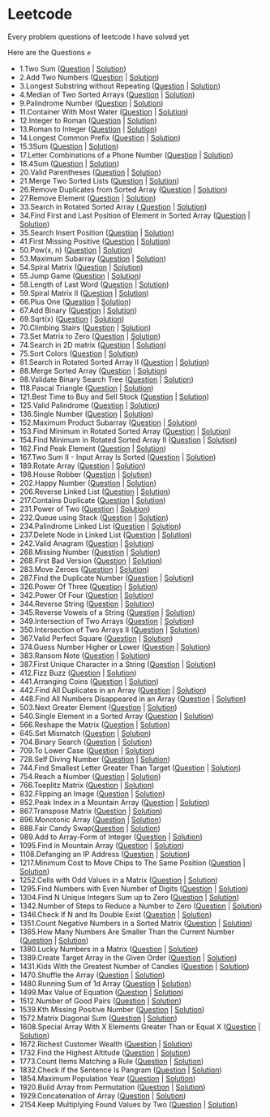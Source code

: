 # Leetcode
 Every problem questions of leetcode I have solved yet
 
 Here are the Questions ✊
 
- 1.Two Sum (<a href="https://leetcode.com/problems/two-sum/">Question</a> | <a href="https://github.com/AshutoshRath1612/Leetcode/blob/main/TwoSum.java">Solution</a>)
- 2.Add Two Numbers (<a href="https://leetcode.com/problems/add-two-numbers/">Question</a> | <a href="https://github.com/AshutoshRath1612/Leetcode/blob/main/Add_two_nums.java">Solution</a>)
- 3.Longest Substring without Repeating (<a href="https://leetcode.com/problems/longest-substring-without-repeating-characters/">Question</a> | <a href="https://github.com/AshutoshRath1612/Leetcode/blob/main/longest_substring_without_repeating.java">Solution</a>)
- 4.Median of Two Sorted Arrays (<a href="https://leetcode.com/problems/median-of-two-sorted-arrays/">Question</a> | <a href="https://github.com/AshutoshRath1612/Leetcode/blob/main/median_of_two_array.java">Solution</a>)
- 9.Palindrome Number (<a href="https://leetcode.com/problems/palindrome-number/">Question</a> | <a href="https://github.com/AshutoshRath1612/Leetcode/blob/main/Palindrome_Number.java">Solution</a>)
- 11.Container With Most Water (<a href="https://leetcode.com/problems/container-with-most-water/">Question</a> | <a href="https://github.com/AshutoshRath1612/Leetcode/blob/main/Container_With_Most_Water.java">Solution</a>)
- 12.Integer to Roman (<a href="https://leetcode.com/problems/integer-to-roman/">Question</a> | <a href="https://github.com/AshutoshRath1612/Leetcode/blob/main/Integer_to_Roman.java">Solution</a>)
- 13.Roman to Integer (<a href="https://leetcode.com/problems/roman-to-integer/">Question</a> | <a href="https://github.com/AshutoshRath1612/Leetcode/blob/main/Roman_to_integer.java">Solution</a>)
- 14.Longest Common Prefix (<a href="https://leetcode.com/problems/longest-common-prefix/">Question</a> | <a href="https://github.com/AshutoshRath1612/Leetcode/blob/main/LongestCommonPrefix.java">Solution</a>)
- 15.3Sum (<a href="https://leetcode.com/problems/3sum/">Question</a> | <a href="https://github.com/AshutoshRath1612/Leetcode/blob/main/_3Sum.java">Solution</a>)
- 17.Letter Combinations of a Phone Number (<a href="https://leetcode.com/problems/letter-combinations-of-a-phone-number/">Question</a> | <a href="https://github.com/AshutoshRath1612/Leetcode/blob/main/Letter_Combinations_ofPhone_Number.java">Solution</a>)
- 18.4Sum (<a href="https://leetcode.com/problems/4sum/">Question</a> | <a href="https://github.com/AshutoshRath1612/Leetcode/blob/main/_4Sum.java">Solution</a>)
- 20.Valid Parentheses (<a href="https://leetcode.com/problems/valid-parentheses/">Question</a> | <a href="https://github.com/AshutoshRath1612/Leetcode/blob/main/ValidParenthesis.java">Solution</a>)
- 21.Merge Two Sorted Lists (<a href="https://leetcode.com/problems/merge-two-sorted-lists/">Question</a> | <a href="https://github.com/AshutoshRath1612/Leetcode/blob/main/MergeTwoSortedList.java">Solution</a>)
- 26.Remove Duplicates from Sorted Array (<a href="https://leetcode.com/problems/remove-duplicates-from-sorted-array/">Question</a> | <a href="https://github.com/AshutoshRath1612/Leetcode/blob/main/RemoveDuplicatesFromSortedArray.java">Solution</a>)
- 27.Remove Element (<a href="https://leetcode.com/problems/remove-element/">Question</a> | <a href="https://github.com/AshutoshRath1612/Leetcode/blob/main/RemoveElement.java">Solution</a>)
- 33.Search in Rotated Sorted Array (<a href="https://leetcode.com/problems/search-in-rotated-sorted-array/"> Question</a> | <a href="https://github.com/AshutoshRath1612/Leetcode/blob/main/Search_in_Roated_Array.java">Solution</a>)
- 34.Find First and Last Position of Element in Sorted Array (<a href="https://leetcode.com/problems/find-first-and-last-position-of-element-in-sorted-array/">Question</a> | <a href="https://github.com/AshutoshRath1612/Leetcode/blob/main/First_Last_of_Sorted_Array.java">Solution</a>)
- 35.Search Insert Position (<a href="https://leetcode.com/problems/search-insert-position/description/">Question</a> | <a href="https://github.com/AshutoshRath1612/Leetcode/blob/main/SearchInsertPosition.java">Solution</a>)
- 41.First Missing Positive (<a href="https://leetcode.com/problems/first-missing-positive/">Question</a> | <a href="https://github.com/AshutoshRath1612/Leetcode/blob/main/FindMissingPositive.java">Solution</a>)
- 50.Pow(x, n) (<a href="https://leetcode.com/problems/powx-n/">Question</a> | <a href="https://github.com/AshutoshRath1612/Leetcode/blob/main/Pow_x_n_.java">Solution</a>)
- 53.Maximum Subarray (<a href="https://leetcode.com/problems/maximum-subarray/">Question</a> | <a href="https://github.com/AshutoshRath1612/Leetcode/blob/main/MaximumSubarray.java">Solution</a>)
- 54.Spiral Matrix (<a href="https://leetcode.com/problems/spiral-matrix/">Question</a> | <a href="https://github.com/AshutoshRath1612/Leetcode/blob/main/SpiralMatrix.java">Solution</a>)
- 55.Jump Game (<a href="https://leetcode.com/problems/jump-game/">Question</a> | <a href="https://github.com/AshutoshRath1612/Leetcode/blob/main/JumpGame.java">Solution</a>)
- 58.Length of Last Word (<a href="https://leetcode.com/problems/length-of-last-word/">Question</a> | <a href="https://github.com/AshutoshRath1612/Leetcode/blob/main/LengthOfLastWord.java">Solution</a>)
- 59.Spiral Matrix II (<a href="https://leetcode.com/problems/spiral-matrix-ii/">Question</a> | <a href="https://github.com/AshutoshRath1612/Leetcode/blob/main/SpiralMatrix_II.java">Solution</a>)
- 66.Plus One (<a href="https://leetcode.com/problems/plus-one/">Question</a> | <a href="https://github.com/AshutoshRath1612/Leetcode/blob/main/PlusOne.java">Solution</a>)
- 67.Add Binary (<a href="https://leetcode.com/problems/add-binary/">Question</a> | <a href="https://github.com/AshutoshRath1612/Leetcode/blob/main/AddBinary.java">Solution</a>)
- 69.Sqrt(x) (<a href="https://leetcode.com/problems/sqrtx/">Question</a> | <a href="https://github.com/AshutoshRath1612/Leetcode/blob/main/Sqrt_x.java">Solution</a>)
- 70.Climbing Stairs (<a href="https://leetcode.com/problems/climbing-stairs/">Question</a> | <a href="https://github.com/AshutoshRath1612/Leetcode/blob/main/ClimbingStairs.java">Solution</a>)
- 73.Set Matrix to Zero (<a href="https://leetcode.com/problems/set-matrix-zeroes/">Question</a> | <a href="https://github.com/AshutoshRath1612/Leetcode/blob/main/SetMatrixZero.java">Solution</a>)
- 74.Search in 2D matrix (<a href="https://leetcode.com/problems/search-a-2d-matrix">Question</a> | <a href="https://github.com/AshutoshRath1612/Leetcode/blob/main/Search2dmatrix.java">Solution</a>)
- 75.Sort Colors (<a href="https://leetcode.com/problems/sort-colors/">Question</a> | <a href="https://github.com/AshutoshRath1612/Leetcode/blob/main/SortColors.java">Solution</a>)
- 81.Search in Rotated Sorted Array II (<a href="https://leetcode.com/problems/search-in-rotated-sorted-array-ii/">Question</a> | <a href="https://github.com/AshutoshRath1612/Leetcode/blob/main/Search_in_Rotated_Array_II.java">Solution</a>)
- 88.Merge Sorted Array (<a href="https://leetcode.com/problems/merge-sorted-array/">Question</a> | <a href="https://github.com/AshutoshRath1612/Leetcode/blob/main/MergeSortedArray.java">Solution</a>)
- 98.Validate Binary Search Tree (<a href="https://leetcode.com/problems/validate-binary-search-tree/">Question</a> | <a href="https://github.com/AshutoshRath1612/Leetcode/blob/main/Validate_Binary_Search_Tree.java">Solution</a>)
- 118.Pascal Triangle (<a href="https://leetcode.com/problems/pascals-triangle/">Question</a> | <a href="https://github.com/AshutoshRath1612/Leetcode/blob/main/PascalsTriangle.java">Solution</a>)
- 121.Best Time to Buy and Sell Stock (<a href="https://leetcode.com/problems/best-time-to-buy-and-sell-stock/">Question</a> | <a href="https://github.com/AshutoshRath1612/Leetcode/blob/main/BestTimeTOBuySell.java">Solution</a>)
- 125.Valid Palindrome (<a href="https://leetcode.com/problems/valid-palindrome/">Question</a> | <a href="https://github.com/AshutoshRath1612/Leetcode/blob/main/ValidPalindrome.java">Solution</a>)
- 136.Single Number (<a href="https://leetcode.com/problems/single-number/">Question</a> | <a href="https://github.com/AshutoshRath1612/Leetcode/blob/main/SingleNumber.java">Solution</a>)
- 152.Maximum Product Subarray (<a href="https://leetcode.com/problems/maximum-product-subarray/">Question</a> | <a href="https://github.com/AshutoshRath1612/Leetcode/blob/main/MaximumProductSubarray.java">Solution</a>)
- 153.Find Minimum in Rotated Sorted Array (<a href="https://leetcode.com/problems/find-minimum-in-rotated-sorted-array/">Question</a> | <a href="https://github.com/AshutoshRath1612/Leetcode/blob/main/MinimumInRotatedSortedArray.java">Solution</a>)
- 154.Find Minimum in Rotated Sorted Array II (<a href="https://leetcode.com/problems/find-minimum-in-rotated-sorted-array-ii/">Question</a> | <a href="https://github.com/AshutoshRath1612/Leetcode/blob/main/MinimumInRotatedSortedArray_II.java">Solution</a>)
- 162.Find Peak Element (<a href="https://leetcode.com/problems/find-peak-element/">Question</a> | <a href="https://github.com/AshutoshRath1612/Leetcode/blob/main/Peak_Element.java">Solution</a>)
- 167.Two Sum II - Input Array Is Sorted (<a href="https://leetcode.com/problems/two-sum-ii-input-array-is-sorted/">Question</a> | <a href="https://github.com/AshutoshRath1612/Leetcode/blob/main/TwoSum_II.java">Solution</a>)
- 189.Rotate Array (<a href="https://leetcode.com/problems/rotate-array/">Question</a> | <a href="https://github.com/AshutoshRath1612/Leetcode/blob/main/RotateArray.java">Solution</a>)
- 198.House Robber (<a href="https://leetcode.com/problems/house-robber/">Question</a> | <a href="https://github.com/AshutoshRath1612/Leetcode/blob/main/House_Robber.java">Solution</a>)
- 202.Happy Number (<a href="https://leetcode.com/problems/happy-number/">Question</a> | <a href="https://github.com/AshutoshRath1612/Leetcode/blob/main/Happy_numbers.java">Solution</a>)
- 206.Reverse Linked List (<a href="https://leetcode.com/problems/reverse-linked-list/">Question</a> | <a href="https://github.com/AshutoshRath1612/Leetcode/blob/main/ReverseLinkedList.java">Solution</a>)
- 217.Contains Duplicate (<a href="https://leetcode.com/problems/contains-duplicate/">Question</a> | <a href="https://github.com/AshutoshRath1612/Leetcode/blob/main/ContainsDuplicate.java">Solution</a>)
- 231.Power of Two (<a href="https://leetcode.com/problems/power-of-two/">Question</a> | <a href="https://github.com/AshutoshRath1612/Leetcode/blob/main/PowerOfTwo.java">Solution</a>)
- 232.Queue using Stack (<a href="https://leetcode.com/problems/implement-queue-using-stacks/">Question</a> | <a href="https://github.com/AshutoshRath1612/Leetcode/blob/main/QueueUsingStack.java">Solution</a>)
- 234.Palindrome Linked List (<a href="https://leetcode.com/problems/palindrome-linked-list/">Question</a> | <a href="https://github.com/AshutoshRath1612/Leetcode/blob/main/Palindrome_Linked_List.java">Solution</a>)
- 237.Delete Node in Linked List (<a href="https://leetcode.com/problems/delete-node-in-a-linked-list/">Question</a> | <a href="https://github.com/AshutoshRath1612/Leetcode/blob/main/DeleteNodeLL.java">Solution</a>)
- 242.Valid Anagram (<a href="https://leetcode.com/problems/valid-anagram/">Question</a> | <a href="https://github.com/AshutoshRath1612/Leetcode/blob/main/ValidAnagram.java">Solution</a>)
- 268.Missing Number (<a href="https://leetcode.com/problems/missing-number/">Question</a> | <a href="https://github.com/AshutoshRath1612/Leetcode/blob/main/MissingNumber.java">Solution</a>)
- 268.First Bad Version (<a href="https://leetcode.com/problems/first-bad-version/">Question</a> | <a href="https://github.com/AshutoshRath1612/Leetcode/blob/main/FirstBadVersion.java">Solution</a>)
- 283.Move Zeroes (<a href="https://leetcode.com/problems/move-zeroes/">Question</a> | <a href="https://github.com/AshutoshRath1612/Leetcode/blob/main/MoveZeros.java">Solution</a>)
- 287.Find the Duplicate Number (<a href="https://leetcode.com/problems/find-the-duplicate-number/">Question</a> | <a href="https://github.com/AshutoshRath1612/Leetcode/blob/main/FindDuplicate.java">Solution</a>)
- 326.Power Of Three (<a href="https://leetcode.com/problems/power-of-three/">Question</a> | <a href="https://github.com/AshutoshRath1612/Leetcode/blob/main/PoweOf3.java">Solution</a>)
- 342.Power Of Four (<a href="https://leetcode.com/problems/power-of-four/">Question</a> | <a href="https://github.com/AshutoshRath1612/Leetcode/blob/main/PowerOfFour.java">Solution</a>)
- 344.Reverse String (<a href="https://leetcode.com/problems/reverse-string/">Question</a> | <a href="https://github.com/AshutoshRath1612/Leetcode/blob/main/ReverseString.java">Solution</a>)
- 345.Reverse Vowels of a String (<a href="https://leetcode.com/problems/reverse-vowels-of-a-string/">Question</a> | <a href="https://github.com/AshutoshRath1612/Leetcode/blob/main/ReverseVowellInString.java">Solution</a>)
- 349.Intersection of Two Arrays (<a href="https://leetcode.com/problems/intersection-of-two-arrays/">Question</a> | <a href="https://github.com/AshutoshRath1612/Leetcode/blob/main/IntersectionTwoArrays.java">Solution</a>)
- 350.Intersection of Two Arrays II (<a href="https://leetcode.com/problems/intersection-of-two-arrays-ii/">Question</a> | <a href="https://github.com/AshutoshRath1612/Leetcode/blob/main/IntersectionTwoArraysII.java">Solution</a>)
- 367.Valid Perfect Square (<a href="https://leetcode.com/problems/valid-perfect-square/">Question</a> | <a href="https://github.com/AshutoshRath1612/Leetcode/blob/main/ValidPerfectSquare.java">Solution</a>)
- 374.Guess Number Higher or Lower (<a href="https://leetcode.com/problems/guess-number-higher-or-lower/">Question</a> | <a href="https://github.com/AshutoshRath1612/Leetcode/blob/main/GuessNumberHigherOrLower.java">Solution</a>)
- 383.Ransom Note (<a href="https://leetcode.com/problems/ransom-note/">Question</a> | <a href="https://github.com/AshutoshRath1612/Leetcode/blob/main/RansomNote.java">Solution</a>)
- 387.First Unique Character in a String (<a href="https://leetcode.com/problems/first-unique-character-in-a-string/">Question</a> | <a href="https://github.com/AshutoshRath1612/Leetcode/blob/main/FirstUniqueInString.java">Solution</a>)
- 412.Fizz Buzz (<a href="https://leetcode.com/problems/fizz-buzz/">Question</a> | <a href="https://github.com/AshutoshRath1612/Leetcode/blob/main/FizzBuzz.java">Solution</a>)
- 441.Arranging Coins (<a href="https://leetcode.com/problems/arranging-coins/">Question</a> | <a href="https://github.com/AshutoshRath1612/Leetcode/blob/main/ArrangingCoins.java">Solution</a>)
- 442.Find All Duplicates in an Array (<a href="https://leetcode.com/problems/find-all-duplicates-in-an-array/">Question</a> | <a href="https://github.com/AshutoshRath1612/Leetcode/blob/main/FindAllDuplicates.java">Solution</a>)
- 448.Find All Numbers Disappeared in an Array (<a href="https://leetcode.com/problems/find-all-numbers-disappeared-in-an-array/">Question</a> | <a href="https://github.com/AshutoshRath1612/Leetcode/blob/main/All_NumsDisapperedInArray.java">Solution</a>)
- 503.Next Greater Element (<a href="https://leetcode.com/problems/next-greater-element-ii/">Question</a> | <a href="https://github.com/AshutoshRath1612/Leetcode/blob/main/NextGreaterElement_ii.java">Solution</a>)
- 540.Single Element in a Sorted Array (<a href="https://leetcode.com/problems/single-element-in-a-sorted-array/">Question</a> | <a href="https://github.com/AshutoshRath1612/Leetcode/blob/main/SingleElementInSortedArray.java">Solution</a>)
- 566.Reshape the Matrix (<a href="https://leetcode.com/problems/reshape-the-matrix/">Question</a> | <a href="https://github.com/AshutoshRath1612/Leetcode/blob/main/ReshapeMatrix.java">Solution</a>)
- 645.Set Mismatch (<a href="https://leetcode.com/problems/set-mismatch/">Question</a> | <a href="https://github.com/AshutoshRath1612/Leetcode/blob/main/SetMismatch.java">Solution</a>)
- 704.Binary Search (<a href="https://leetcode.com/problems/binary-search/">Question</a> | <a href="https://github.com/AshutoshRath1612/Leetcode/blob/main/BinarySearch.java">Solution</a>)
- 709.To Lower Case (<a href="https://leetcode.com/problems/to-lower-case/">Question</a> | <a href="https://github.com/AshutoshRath1612/Leetcode/blob/main/toLowerCase.java">Solution</a>)
- 728.Self Diving Number (<a href="https://leetcode.com/problems/self-dividing-numbers/">Question</a> | <a href="https://github.com/AshutoshRath1612/Leetcode/blob/main/SelfDivingNumber.java">Solution</a>)
- 744.Find Smallest Letter Greater Than Target (<a href="https://leetcode.com/problems/find-smallest-letter-greater-than-target/">Question</a> | <a href="https://github.com/AshutoshRath1612/Leetcode/blob/main/Smallest_letter_greater_then_target.java">Solution</a>)
- 754.Reach a Number (<a href="https://leetcode.com/problems/reach-a-number/">Question</a> | <a href="https://github.com/AshutoshRath1612/Leetcode/blob/main/ReachANumber.java">Solution</a>)
- 766.Toeplitz Matrix (<a href="https://leetcode.com/problems/toeplitz-matrix/">Question</a> | <a href="https://github.com/AshutoshRath1612/Leetcode/blob/main/ToeplitzMatrix.java">Solution</a>)
- 832.Flipping an Image (<a href="https://leetcode.com/problems/flipping-an-image/">Question</a> | <a href="https://github.com/AshutoshRath1612/Leetcode/blob/main/FlippingAnImage.java">Solution</a>)
- 852.Peak Index in a Mountain Array (<a href="https://leetcode.com/problems/peak-index-in-a-mountain-array/">Question</a> | <a href="https://github.com/AshutoshRath1612/Leetcode/blob/main/Peak_Index_in_Mountain_Array.java">Solution</a>)
- 867.Transpose Matrix (<a href="https://leetcode.com/problems/transpose-matrix/">Question</a> | <a href="https://github.com/AshutoshRath1612/Leetcode/blob/main/TransposeMatrix.java">Solution</a>)
- 896.Monotonic Array (<a href="https://leetcode.com/problems/monotonic-array/">Question</a> | <a href="https://github.com/AshutoshRath1612/Leetcode/blob/main/MonotonicArray.java">Solution</a>)
- 888.Fair Candy Swap(<a href="https://leetcode.com/problems/fair-candy-swap/">Question</a> | <a href="https://github.com/AshutoshRath1612/Leetcode/blob/main/FairCandyswap.java">Solution</a>)
- 989.Add to Array-Form of Integer (<a href="https://leetcode.com/problems/add-to-array-form-of-integer/">Question</a> | <a href="https://github.com/AshutoshRath1612/Leetcode/blob/main/ArrayFormOfInteger.java">Solution</a>)
- 1095.Find in Mountain Array (<a href="https://leetcode.com/problems/find-in-mountain-array/">Question</a> | <a href="https://github.com/AshutoshRath1612/Leetcode/blob/main/Find_In_Mountain_Array.java">Solution</a>)
- 1108.Defanging an IP Address (<a href="https://leetcode.com/problems/defanging-an-ip-address/">Question</a> | <a href="https://github.com/AshutoshRath1612/Leetcode/blob/main/Defanging_IP.java">Solution</a>)
- 1217.Minimum Cost to Move Chips to The Same Position (<a href="https://leetcode.com/problems/minimum-cost-to-move-chips-to-the-same-position/">Question</a> | <a href="https://github.com/AshutoshRath1612/Leetcode/blob/main/MinimumCostToMoveCHip.java">Solution</a>)
- 1252.Cells with Odd Values in a Matrix (<a href="https://leetcode.com/problems/cells-with-odd-values-in-a-matrix/">Question</a> | <a href="https://github.com/AshutoshRath1612/Leetcode/blob/main/CellsWithOddValue.java">Solution</a>)
- 1295.Find Numbers with Even Number of Digits (<a href="https://leetcode.com/problems/find-numbers-with-even-number-of-digits/">Question</a> | <a href="https://github.com/AshutoshRath1612/Leetcode/blob/main/Find_Numbers_with_Even_Number_of_Digits.java">Solution</a>)
- 1304.Find N Unique Integers Sum up to Zero (<a href="https://leetcode.com/problems/find-n-unique-integers-sum-up-to-zero/">Question</a> | <a href="https://github.com/AshutoshRath1612/Leetcode/blob/main/SumToZero.java">Solution</a>)
- 1342.Number of Steps to Reduce a Number to Zero (<a href="https://leetcode.com/problems/number-of-steps-to-reduce-a-number-to-zero/">Question</a> | <a href="https://github.com/AshutoshRath1612/Leetcode/blob/main/NumberOfStepsto0.java">Solution</a>)
- 1346.Check If N and Its Double Exist (<a href="https://leetcode.com/problems/check-if-n-and-its-double-exist/description/">Question</a> | <a href="https://github.com/AshutoshRath1612/Leetcode/blob/main/NandDoubleExist.java">Solution</a>)
- 1351.Count Negative Numbers in a Sorted Matrix (<a href="https://leetcode.com/problems/count-negative-numbers-in-a-sorted-matrix/description/">Question</a> | <a href="https://github.com/AshutoshRath1612/Leetcode/blob/main/CountNegativeInMatrix.java">Solution</a>)
- 1365.How Many Numbers Are Smaller Than the Current Number (<a href="https://leetcode.com/problems/how-many-numbers-are-smaller-than-the-current-number/">Question</a> | <a href="https://github.com/AshutoshRath1612/Leetcode/blob/main/Number_Smaller_Than_Current_Num.java">Solution</a>)
- 1380.Lucky Numbers in a Matrix (<a href="https://leetcode.com/problems/lucky-numbers-in-a-matrix/">Question</a> | <a href="https://github.com/AshutoshRath1612/Leetcode/blob/main/LuckyNumberInMatrix.java">Solution</a>)
- 1389.Create Target Array in the Given Order (<a href="https://leetcode.com/problems/create-target-array-in-the-given-order/">Question</a> | <a href="https://github.com/AshutoshRath1612/Leetcode/blob/main/Create_TargetArrayOf_GivenOrder.java">Solution</a>)
- 1431.Kids With the Greatest Number of Candies (<a href="https://leetcode.com/problems/kids-with-the-greatest-number-of-candies/">Question</a> | <a href="https://github.com/AshutoshRath1612/Leetcode/blob/main/Kid_with_Greatest_Candies.java">Solution</a>)
- 1470.Shuffle the Array (<a href="https://leetcode.com/problems/shuffle-the-array/">Question</a> | <a href="https://github.com/AshutoshRath1612/Leetcode/blob/main/Shuffle_The_Array.java">Solution</a>)
- 1480.Running Sum of 1d Array (<a href="https://leetcode.com/problems/running-sum-of-1d-array/">Question</a> | <a href="https://github.com/AshutoshRath1612/Leetcode/blob/main/RunningSum_of_Array.java">Solution</a>)
- 1499.Max Value of Equation (<a href="https://leetcode.com/problems/max-value-of-equation/description/">Question</a> | <a href="https://github.com/AshutoshRath1612/Leetcode/blob/main/MaxValueOfEquation.java">Solution</a>)
- 1512.Number of Good Pairs (<a href="https://leetcode.com/problems/number-of-good-pairs/">Question</a> | <a href="https://github.com/AshutoshRath1612/Leetcode/blob/main/Number_of_Good_Pairs.java">Solution</a>)
- 1539.Kth Missing Positive Number (<a href="https://leetcode.com/problems/kth-missing-positive-number/description/">Question</a> | <a href="https://github.com/AshutoshRath1612/Leetcode/blob/main/KthMissingNumber.java">Solution</a>)
- 1572.Matrix Diagonal Sum (<a href="https://leetcode.com/problems/matrix-diagonal-sum/">Question</a> | <a href="https://github.com/AshutoshRath1612/Leetcode/blob/main/MatrixDiagonalSum.java">Solution</a>)
- 1608.Special Array With X Elements Greater Than or Equal X (<a href="https://leetcode.com/problems/special-array-with-x-elements-greater-than-or-equal-x/description/">Question</a> | <a href="https://github.com/AshutoshRath1612/Leetcode/blob/main/SpecialArrayElemGrEqX.java">Solution</a>)
- 1672.Richest Customer Wealth (<a href="https://leetcode.com/problems/richest-customer-wealth/">Question</a> | <a href="https://github.com/AshutoshRath1612/Leetcode/blob/main/Richest_Customer_Wealth.java">Solution</a>)
- 1732.Find the Highest Altitude (<a href="https://leetcode.com/problems/find-the-highest-altitude/">Question</a> | <a href="https://github.com/AshutoshRath1612/Leetcode/blob/main/HighestAltitude.java">Solution</a>)
- 1773.Count Items Matching a Rule (<a href="https://leetcode.com/problems/count-items-matching-a-rule/">Question</a> | <a href="https://github.com/AshutoshRath1612/Leetcode/blob/main/Count_item_MatchingRule.java">Solution</a>)
- 1832.Check if the Sentence Is Pangram (<a href="https://leetcode.com/problems/check-if-the-sentence-is-pangram/">Question</a> | <a href="https://github.com/AshutoshRath1612/Leetcode/blob/main/Check_IfPangram.java">Solution</a>)
- 1854.Maximum Population Year (<a href="https://leetcode.com/problems/maximum-population-year/">Question</a> | <a href="https://github.com/AshutoshRath1612/Leetcode/blob/main/MaximumPopulationYear.java">Solution</a>)
- 1920.Build Array from Permutation (<a href="https://leetcode.com/problems/build-array-from-permutation/">Question</a> | <a href="https://github.com/AshutoshRath1612/Leetcode/blob/main/Build_Array_from_Permutation.java">Solution</a>)
- 1929.Concatenation of Array (<a href="https://leetcode.com/problems/concatenation-of-array/">Question</a> | <a href="https://github.com/AshutoshRath1612/Leetcode/blob/main/Concatenation_of_Array.java">Solution</a>)
- 2154.Keep Multiplying Found Values by Two (<a href="https://leetcode.com/problems/keep-multiplying-found-values-by-two/">Question</a> | <a href="https://github.com/AshutoshRath1612/Leetcode/blob/main/KeepMulbyTwo.java">Solution</a>)

